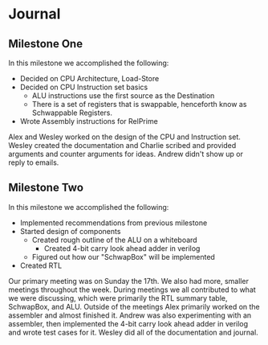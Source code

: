 Journal
=======

Milestone One
-------------

In this milestone we accomplished the following:

*	Decided on CPU Architecture, Load-Store
*	Decided on CPU Instruction set basics
	+	ALU instructions use the first source as the Destination
	+	There is a set of registers that is swappable, henceforth know as Schwappable Registers.
*	Wrote Assembly instructions for RelPrime

Alex and Wesley worked on the design of the CPU and Instruction set. Wesley created 
the documentation and Charlie scribed and provided arguments and counter arguments for 
ideas.  Andrew didn't show up or reply to emails.

Milestone Two
-------------

In this milestone we accomplished the following:

*	Implemented recommendations from previous milestone
*	Started design of components
	+	Created rough outline of the ALU on a whiteboard
		+	Created 4-bit carry look ahead adder in verilog
	+	Figured out how our "SchwapBox" will be implemented
*	Created RTL

Our primary meeting was on Sunday the 17th.  We also had more, smaller meetings throughout the week.  During meetings we all contributed to what we were discussing, which were primarily the RTL summary table, SchwapBox, and ALU.  Outside of the meetings Alex primarily worked on the assembler and almost finished it.  Andrew was also experimenting with an assembler, then implemented the 4-bit carry look ahead adder in verilog and wrote test cases for it.  Wesley did all of the documentation and journal.
